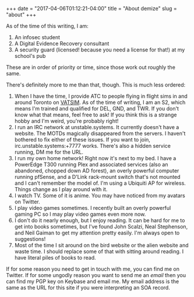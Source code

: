 +++
date = "2017-04-06T01:12:21-04:00"
title = "About demize"
slug = "about"
+++

As of the time of this writing, I am:

1. An infosec student
1. A Digital Evidence Recovery consultant
2. A security guard (licensed! because you need a license for that!) at my school's pub

These are in order of priority or time, since those work out roughly the same.

There's definitely more to me than that, though. This is much less ordered:

1. When I have the time, I provide ATC to people flying in flight sims in and around Toronto on [VATSIM](https://vatsim.net). As of the time of writing, I am an S2, which means I'm trained and qualified for DEL, GND, and TWR. If you don't know what that means, feel free to ask! If you think this is a strange hobby and I'm weird, you're probably right!
1. I run an IRC network at unstable.systems. It currently doesn't have a website. The MOTDs magically disappeared from the servers. I haven't bothered to fix either of these issues. If you want to join, irc.unstable.systems:+7777 works. There's also a hidden service running, DM me for the URL.
2. I run my own home network! Right now it's next to my bed. I have a PowerEdge T300 running Plex and associated services (also an abandoned, chopped down AD forest), an overly powerful computer running pfSense, and a D'Link rack-mount switch that's not mounted and I can't remember the model of. I'm using a Ubiquiti AP for wireless. Things change as I play around with it.
3. I watch TV. Some of it is anime. You may have noticed from my avatars on Twitter.
5. I play video games sometimes. I recently built an overly powerful gaming PC so I may play video games even more now. 
8. I don't do it nearly enough, but I enjoy reading. It can be hard for me to get into books sometimes, but I've found John Scalzi, Neal Stephenson, and Neil Gaiman to get my attention pretty easily. I'm always open to suggestions!
11. Most of the time I sit around on the bird website or the alien website and waste time. I should replace some of that with sitting around reading. I have literal piles of books to read.

If for some reason you need to get in touch with me, you can find me on Twitter. If for some ungodly reason you want to send me an *email* then you can find my PGP key on Keybase and email me. My email address is the same as the URL for this site if you were interpreting an SOA record.
